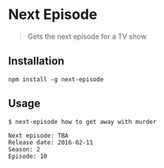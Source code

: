 # Next Episode
> Gets the next episode for a TV show

## Installation
`npm install -g next-episode`

## Usage
```
$ next-episode how to get away with murder

Next episode: TBA
Release date: 2016-02-11
Season: 2
Episode: 10
```
